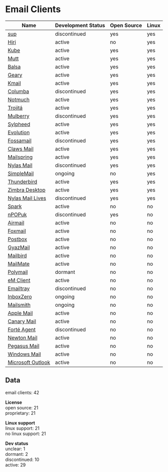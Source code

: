 # Email Clients
| Name                                                                                                         | Development Status | Open Source | Linux |
| ------------------------------------------------------------------------------------------------------------ | ------------------ | ----------- | ----- |
| [sup](https://github.com/sup-heliotrope/sup)                                                                 | discontinued       | yes         | yes   |
| [Hiri](https://www.hiri.com/)                                                                                | active             | no          | yes   |
| [Kube](https://kube.kde.org/)                                                                                | active             | yes         | yes   |
| [Mutt](http://www.mutt.org/)                                                                                 | active             | yes         | yes   |
| [Balsa](https://pawsa.fedorapeople.org/balsa/)                                                               | active             | yes         | yes   |
| [Geary](https://wiki.gnome.org/Apps/Geary)                                                                   | active             | yes         | yes   |
| [Kmail](https://www.kde.org/applications/internet/kmail/)                                                    | active             | yes         | yes   |
| [Columba](https://sourceforge.net/projects/columba/)                                                         | discontinued       | yes         | yes   |
| [Notmuch](https://notmuchmail.org/)                                                                          | active             | yes         | yes   |
| [Trojitá](http://trojita.flaska.net/)                                                                        | active             | yes         | yes   |
| [Mulberry](http://www.mulberrymail.com/)                                                                     | discontinued       | yes         | yes   |
| [Sylpheed](http://sylpheed.sraoss.jp/en/)                                                                    | active             | yes         | yes   |
| [Evolution](https://wiki.gnome.org/Apps/Evolution)                                                           | active             | yes         | yes   |
| [Fossamail](http://www.fossamail.org/)                                                                       | discontinued       | yes         | yes   |
| [Claws Mail](http://www.claws-mail.org/)                                                                     | active             | yes         | yes   |
| [Mailspring](https://getmailspring.com/)                                                                     | active             | yes         | yes   |
| [Nylas Mail](https://www.nylas.com/nylas-mail/)                                                              | discontinued       | yes         | yes   |
| [SimpleMail](http://simplemail.sourceforge.net/)                                                             | ongoing            | no          | yes   |
| [Thunderbird](https://www.mozilla.org/en-US/thunderbird/)                                                    | active             | yes         | yes   |
| [Zimbra Desktop](https://www.zimbra.com/zimbra-desktop/)                                                     | active             | yes         | yes   |
| [Nylas Mail Lives](https://github.com/nylas-mail-lives/nylas-mail)                                           | discontinued       | yes         | yes   |
| [Spark](https://sparkmailapp.com/)                                                                           | active             | no          | no    |
| [nPOPuk](http://npopuk.org.uk/3.03/)                                                                         | discontinued       | yes         | no    |
| [Airmail](http://airmailapp.com/)                                                                            | active             | no          | no    |
| [Foxmail](http://foxmail.com/)                                                                               | active             | no          | no    |
| [Postbox](https://postbox-inc.com/)                                                                          | active             | no          | no    |
| [GyazMail](http://www.gyazsquare.com/gyazmail/)                                                              | active             | no          | no    |
| [Mailbird](https://www.getmailbird.com/)                                                                     | active             | no          | no    |
| [MailMate](https://freron.com/)                                                                              | active             | no          | no    |
| [Polymail](https://polymail.io/)                                                                             | dormant            | no          | no    |
| [eM Client](http://www.emclient.com/)                                                                        | active             | no          | no    |
| [Emailtray](https://www.emailtray.com/)                                                                      | discontinued       | no          | no    |
| [InboxZero](https://inboxzero.easi.net/)                                                                     | ongoing            | no          | no    |
| [Mailsmith](https://www.mailsmith.org/)                                                                      | ongoing            | no          | no    |
| [Apple Mail](https://support.apple.com/mail)                                                                 | active             | no          | no    |
| [Canary Mail](http://canarymail.io/)                                                                         | active             | no          | no    |
| [Forté Agent](http://www.forteinc.com/main/homepage.php)                                                     | discontinued       | no          | no    |
| [Newton Mail](https://newtonhq.com/)                                                                         | active             | no          | no    |
| [Pegasus Mail](http://www.pmail.com/)                                                                        | active             | no          | no    |
| [Windows Mail](https://www.microsoft.com/en-us/p/mail-and-calendar/9wzdncrfhvqm?activetab=pivot:overviewtab) | active             | no          | no    |
| [Microsoft Outlook](https://products.office.com/en-US/outlook/email-and-calendar-software-microsoft-outlook) | active             | no          | no    |

## Data
email clients: 42

**License**  
open source: 21  
proprietary: 21

**Linux support**  
linux support: 21  
no linux support: 21

**Dev status**  
unclear: 1  
dormant: 2  
discontinued: 10  
active: 29
